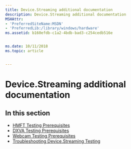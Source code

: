 ```yaml
---
title: Device.Streaming additional documentation
description: Device.Streaming additional documentation
MSHAttr:
- 'PreferredSiteName:MSDN'
- 'PreferredLib:/library/windows/hardware'
ms.assetid: b160efdb-c1a2-4bdb-bad3-c254cedb516e


ms.date: 10/11/2018
ms.topic: article


---
```


# Device.Streaming additional documentation


## <span id="in_this_section"></span>In this section


-   [HMFT Testing Prerequisites](hmft-testing-prerequisites.md)
-   [DXVA Testing Prerequisites](dxva-testing-prerequisites.md)
-   [Webcam Testing Prerequisites](webcam-testing-prerequisites.md)
-   [Troubleshooting Device.Streaming Testing](troubleshooting-devicestreaming-testing.md)

 

 






